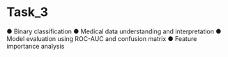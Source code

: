 # Task_3
● Binary classification ● Medical data understanding and interpretation ● Model evaluation using ROC-AUC and confusion matrix ● Feature importance analysis
